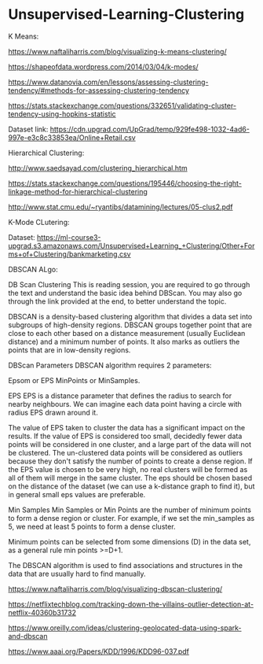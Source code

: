 # Unsupervised-Learning-Clustering

K Means:

https://www.naftaliharris.com/blog/visualizing-k-means-clustering/

https://shapeofdata.wordpress.com/2014/03/04/k-modes/

https://www.datanovia.com/en/lessons/assessing-clustering-tendency/#methods-for-assessing-clustering-tendency

https://stats.stackexchange.com/questions/332651/validating-cluster-tendency-using-hopkins-statistic

Dataset link: https://cdn.upgrad.com/UpGrad/temp/929fe498-1032-4ad6-997e-e3c8c33853ea/Online+Retail.csv

Hierarchical Clustering:

http://www.saedsayad.com/clustering_hierarchical.htm

https://stats.stackexchange.com/questions/195446/choosing-the-right-linkage-method-for-hierarchical-clustering

http://www.stat.cmu.edu/~ryantibs/datamining/lectures/05-clus2.pdf

K-Mode CLutering:

Dataset: https://ml-course3-upgrad.s3.amazonaws.com/Unsupervised+Learning_+Clustering/Other+Forms+of+Clustering/bankmarketing.csv

DBSCAN ALgo:

DB Scan Clustering
This is reading session, you are required to go through the text and understand the basic idea behind DBScan. You may also go through the link provided at the end, to better understand the topic.

DBSCAN is a density-based clustering algorithm that divides a data set into subgroups of high-density regions. DBSCAN groups together point that are close to each other based on a distance measurement (usually Euclidean distance) and a minimum number of points. It also marks as outliers the points that are in low-density regions.

DBScan Parameters
DBSCAN algorithm requires 2 parameters:

Epsom or EPS
MinPoints or MinSamples.
 
EPS
EPS is a distance parameter that defines the radius to search for nearby neighbours. We can imagine each data point having a circle with radius EPS drawn around it. 

The value of EPS taken to cluster the data has a significant impact on the results. If the value of EPS is considered too small, decidedly fewer data points will be considered in one cluster, and a large part of the data will not be clustered. The un-clustered data points will be considered as outliers because they don't satisfy the number of points to create a dense region. If the EPS value is chosen to be very high, no real clusters will be formed as all of them will merge in the same cluster. The eps should be chosen based on the distance of the dataset (we can use a k-distance graph to find it), but in general small eps values are preferable. 

Min Samples
Min Samples or Min Points are the number of minimum points to form a dense region or cluster. For example, if we set the min_samples as 5, we need at least 5 points to form a dense cluster. 

Minimum points can be selected from some dimensions (D) in the data set, as a general rule min points >=D+1. 

The DBSCAN algorithm is used to find associations and structures in the data that are usually hard to find manually.

https://www.naftaliharris.com/blog/visualizing-dbscan-clustering/

https://netflixtechblog.com/tracking-down-the-villains-outlier-detection-at-netflix-40360b31732

https://www.oreilly.com/ideas/clustering-geolocated-data-using-spark-and-dbscan

https://www.aaai.org/Papers/KDD/1996/KDD96-037.pdf



